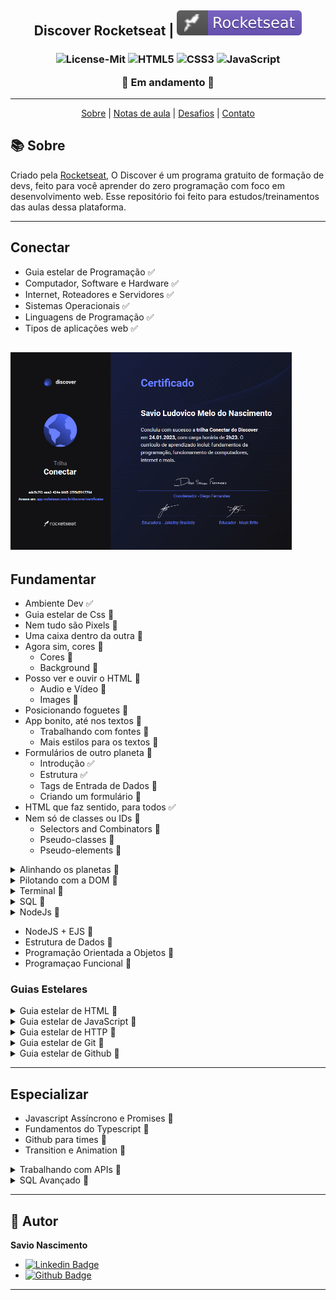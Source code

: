 <h2 align="center">
   Discover Rocketseat | <img alt="badge vscode" src="./assets/badge-rocket.svg">
</h2>

<h3 align="center">

![License-Mit](https://img.shields.io/badge/license-MIT-lightseagreen) ![HTML5](https://img.shields.io/badge/HTML5-E34F26?style=flat&logo=html5&logoColor=white) ![CSS3](https://img.shields.io/badge/CSS3-1572B6?style=flat&logo=css3&logoColor=white) ![JavaScript](https://img.shields.io/badge/JavaScript-F7DF1E?style=flat&logo=javascript&logoColor=black)

🚧 Em andamento 🚧

</h3>

---

<p align="center">
  <a href="#-Sobre">Sobre</a> |
  <a href="#-Notas-de-aula">Notas de aula</a> |
  <a href="#-Desafios">Desafios</a> |
  <a href="#autor">Contato</a>
</p>

## 📚 Sobre

<p class="#-Sobre">
Criado pela <a href="https://rocketseat.com.br/" target="_blank">Rocketseat</a>, O Discover é um programa gratuito de formação de devs, feito para você aprender do zero programação com foco em desenvolvimento web.
Esse repositório foi feito para estudos/treinamentos das aulas dessa plataforma.

---

## Conectar

- Guia estelar de Programação ✅
- Computador, Software e Hardware ✅
- Internet, Roteadores e Servidores ✅
- Sistemas Operacionais ✅
- Linguagens de Programação ✅
- Tipos de aplicações web ✅

## <img src="./assets/discover-conectar-certificate.png" width="450"/>

## Fundamentar

- Ambiente Dev ✅
- Guia estelar de Css 🚧
- Nem tudo são Pixels 🚧
- Uma caixa dentro da outra 🚧
- Agora sim, cores 🚧
  - Cores 🚧
  - Background 🚧
- Posso ver e ouvir o HTML 🚧
  - Audio e Vídeo 🚧
  - Images 🚧
- Posicionando foguetes 🚧
- App bonito, até nos textos 🚧
  - Trabalhando com fontes 🚧
  - Mais estilos para os textos 🚧
- Formulários de outro planeta 🚧
  - Introdução ✅
  - Estrutura ✅
  - Tags de Entrada de Dados 🚧
  - Criando um formulário 🚧
- HTML que faz sentido, para todos ✅
- Nem só de classes ou IDs 🚧
  - Selectors and Combinators 🚧
  - Pseudo-classes 🚧
  - Pseudo-elements 🚧

<details>
    <summary>Alinhando os planetas 🚧</summary>

- Introdução 🚧
- Layouts CSS 🚧
- Terminologia 🚧
- Propriedades do Flex Container 🚧
- Propriedades dos Itens 🚧
- Desafios 🚧
</details>

<details>
    <summary>Pilotando com a DOM 🚧</summary>

- Introdução 🚧
- Selecionando elementos 🚧
- Manipulando conteúdos 🚧
- Manipulando estilos e classes 🚧
- Navegando pelos elementos 🚧
- Criando e adicionando elementos na página 🚧
- Eventos 🚧
- Praticando 🚧
</details>

<details>
    <summary>Terminal 🚧</summary>

- Abertura 🚧
- Preparação e Dicas 🚧
- Arquivos e Diretórios 🚧
</details>

<details>
  <summary>SQL 🚧</summary>

- Introdução 🚧
- Conceitos 🚧
- Configurando Ambiente 🚧
- Tipos de campos 🚧
- Comando SELECT 🚧
- Operadores Relacionais 🚧
- Operadores Matemáticos 🚧
- Operadores Lógicos 🚧
- Mais Comandos 🚧
</details>

<details>
  <summary>NodeJs 🚧</summary>

- Conhecendo o Node 🚧
- Configurando o ambiente 🚧
- Iniciando na prática 🚧
- NPM - Node Package Manager 🚧
- BestMe App: Interagindo com o aplicativo 🚧
- Timers 🚧
- Events 🚧

 </details>

- NodeJS + EJS 🚧
- Estrutura de Dados 🚧
- Programação Orientada a Objetos 🚧
- Programaçao Funcional 🚧

### Guias Estelares

<details>
  <summary>Guia estelar de HTML 🚧</summary>

- Conceitos 🚧
- Trabalhando com elementos 🚧
- Links 🚧
- Tabelas 🚧
- Cabeçalho 🚧
</details>

<details>
  <summary>Guia estelar de JavaScript 🚧</summary>

- Introdução 🚧
- Primeiros Passos 🚧
- Tipos de dados 🚧
- Variáveis 🚧
- Praticando e avançando 🚧
- Funções 🚧
- Manipulando dados 🚧
- Expressões e Operadores 🚧
- Condicionais e controle de fluxo 🚧
- Estruturas de repetição 🚧
- Consolidando com exercícios 🚧
</details>

<details>
  <summary>Guia estelar de HTTP 🚧</summary>

- Entendendo 🚧
- Conceitos 🚧
- Uri 🚧
- Messages 🚧
- Methods 🚧
- Headers 🚧
- Status 🚧
</details>

<details>
  <summary>Guia estelar de Git 🚧</summary>

- Introdução 🚧
- O que é git 🚧
- Instalando Git 🚧
- Começando 🚧
- Conceitos 🚧
- Alterando arquivos 🚧
- Desfazendo mudanças 🚧
- Usando git em um projeto real 🚧
</details>

<details>
  <summary>Guia estelar de Github 🚧</summary>

- Introdução 🚧
- Primeiros passos 🚧
- Criando repositórios 🚧
- Trabalhando com repositórios 🚧
- Outras features 🚧
</details>

---

## Especializar

- Javascript Assíncrono e Promises 🚧
- Fundamentos do Typescript 🚧
- Github para times 🚧
- Transition e Animation 🚧

<details>
    <summary>Trabalhando com APIs 🚧</summary>

- Inicio 🚧
- Api no Back-End 🚧
- Parâmetros nas Requisições 🚧
- Consumindo API com NodeJs 🚧
- API no Front-End com Fetch 🚧
- API no Front-End com Axios 🚧
</details>

<details>
  <summary>SQL Avançado 🚧</summary>

- Conceitos 🚧
- Tipos de campos 🚧
- Iniciando o banco de dados 🚧
- Unindo tabelas 🚧
- Comandos avançados 🚧
- Comandos nas tabelas 🚧
</details>

---

## 👤 Autor <a id="autor"></a>

**Savio Nascimento**

- [![Linkedin Badge](https://img.shields.io/badge/-SavioNascimento-blue?style=flat-square&logo=Linkedin&logoColor=white&link=https://www.linkedin.com/savio-nascimento)](https://www.linkedin.com/in/savio-nascimento/)
- [![Github Badge](https://img.shields.io/badge/savionascimentodev-24292e?style=flat&logo=Github&logoColor=white&link=https://github.com/savionascimentodev)](https://github.com/savionascimentodev)

---
